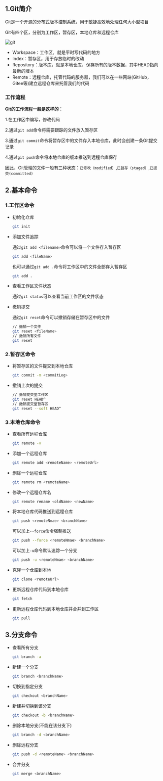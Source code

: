 ## 1.Git简介

Git是一个开源的分布式版本控制系统，用于敏捷高效地处理任何大小型项目

Git有四个区，分别为工作区，暂存区，本地仓库和远程仓库

![git](C:\Users\jiacheng_huang\Desktop\notes\实践笔记\assets\git.png)

- Workspace：工作区，就是平时写代码的地方
- Index：暂存区，用于存放临时的改动
- Repository：版本库，就是本地仓库，保存所有的版本数据，其中HEAD指向最新的版本
- Remote：远程仓库，托管代码的服务器，我们可以在一些网站(GitHub，Gitee等)建立远程仓库来托管我们的代码

### 工作流程

**Git的工作流程一般是这样的：**

1.在工作区中编写，修改代码

2.通过`git add`命令将需要跟踪的文件放入暂存区

3.通过`git commit`命令将暂存区中的文件存入本地仓库，此时会创建一条Git提交记录

4.通过`git push`命令将本地仓库的版本推送到远程仓库保存

因此，Git管理的文件一般有三种状态：`已修改（modified）`,`已暂存（staged）`,`已提交(committed)`

## 2.基本命令

### 1.工作区命令

- 初始化仓库

  ```bash
  git init
  ```

- 添加文件追踪

  通过`git add <filename>`命令可以将一个文件存入暂存区

  ```bash
  git add <fileName>
  ```

  也可以通过`git add .`命令将工作区中的文件全部存入暂存区

  ```bash
  git add .
  ```

- 查看工作区文件状态

  通过`git status`可以查看当前工作区的文件状态

- 撤销提交

  通过`git reset`命令可以撤销存储在暂存区中的文件

  ```bash
  // 撤销一个文件
  git reset <fileName>
  // 撤销所有文件
  git reset
  ```

### 2.暂存区命令

- 将暂存区的文件提交到本地仓库

  ```bash
  git commit -m <commitLog>
  ```

- 撤销上次的提交

  ```bash
  // 撤销提交至工作区
  git reset HEAD^
  // 撤销提交至暂存区
  git reset --soft HEAD^
  ```

### 3.本地仓库命令

- 查看所有远程仓库

  ```bash
  git remote -v
  ```

- 添加一个远程仓库

  ```bash
  git remote add <remoteName> <remoteUrl>
  ```

- 删除一个远程仓库

  ```bash
  git remote rm <remoteName>
  ```

- 修改一个远程仓库名

  ```bash
  git remote rename <oldName> <newName>
  ```

- 将本地仓库代码推送到远程仓库

  ```bash
  git push <remoteNmae> <branchName>
  ```

  可以加上`--force`命令强制推送

  ```bash
  git push --force <remoteNmae> <branchName>
  ```

  可以加上`-u`命令默认追踪一个分支

  ```bash
  git push -u <remoteNmae> <branchName>
  ```

- 克隆一个仓库到本地

  ```bash
  git clone <remoteUrl>
  ```

- 更新远程仓库代码到本地仓库

  ```bash
  git fetch
  ```

- 更新远程仓库代码到本地仓库并合并到工作区

  ```bash
  git pull
  ```

## 3.分支命令

- 查看所有分支

  ```bash
  git branch -a
  ```

- 新建一个分支

  ```bash
  git branch <branchName>
  ```

- 切换到指定分支

  ```bash
  git checkout <branchName>
  ```

- 新建并切换到该分支

  ```bash
  git checkout -b <branchName>
  ```

- 删除本地分支(不能在该分支下)

  ```bash
  git branch -d <branchName>
  ```

- 删除远程分支

  ```bash
  git push -d <remoteName> <branchName>
  ```

- 合并分支

  ```bash
  git merge <branchName>
  ```

  